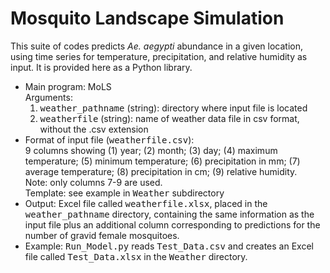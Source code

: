<h1>Mosquito Landscape Simulation</h1>

This suite of codes predicts <i>Ae. aegypti</i> abundance in a given location, using time series for temperature, precipitation, and
relative humidity as input. It is provided here as a Python library.
<ul><li>Main program: MoLS<br />
Arguments:
<ol><li><tt>weather_pathname</tt> (string): directory where input file is located</li>
<li><tt>weatherfile</tt> (string): name of weather data file in csv format, without the .csv extension</li></ol></li>
<li>Format of input file (<tt>weatherfile.csv</tt>): <br />
9 columns showing (1) year; (2) month; (3) day; (4) maximum temperature; (5) minimum temperature; (6) precipitation in mm; (7)
average temperature; (8) precipitation in cm; (9) relative humidity.<br />
Note: only columns 7-9 are used.<br />
Template: see example in <tt>Weather</tt> subdirectory</li>
<li>Output: Excel file called <tt>weatherfile.xlsx</tt>, placed in the <tt>weather_pathname</tt> directory, containing the
same information as the input file plus an additional column corresponding to predictions for the number of gravid female mosquitoes.</li>
<li>Example: <tt>Run_Model.py</tt> reads <tt>Test_Data.csv</tt> and creates an Excel file called <tt>Test_Data.xlsx</tt> in the
<tt>Weather</tt> directory.
</ul>

